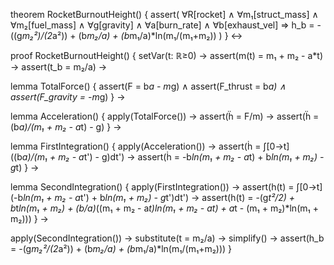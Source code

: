 theorem RocketBurnoutHeight() {
  assert(
    ∀R[rocket] ∧ ∀m₁[struct_mass] ∧ ∀m₂[fuel_mass] ∧ ∀g[gravity] ∧ ∀a[burn_rate] ∧ ∀b[exhaust_vel] ⇒
    h_b = -((g*m₂²)/(2*a²)) + (b*m₂/a) + (b*m₁/a)*ln(m₁/(m₁+m₂))
  )
} ↔

proof RocketBurnoutHeight() {
  setVar(t: ℝ≥0) →
  assert(m(t) = m₁ + m₂ - a*t) →
  assert(t_b = m₂/a) →
  
  lemma TotalForce() {
    assert(F = b*a - m*g) ∧
    assert(F_thrust = b*a) ∧
    assert(F_gravity = -m*g)
  } →

  lemma Acceleration() {
    apply(TotalForce()) →
    assert(ḧ = F/m) →
    assert(ḧ = (b*a)/(m₁ + m₂ - a*t) - g)
  } →

  lemma FirstIntegration() {
    apply(Acceleration()) →
    assert(ḣ = ∫[0→t]((b*a)/(m₁ + m₂ - a*t') - g)dt') →
    assert(ḣ = -b*ln(m₁ + m₂ - a*t) + b*ln(m₁ + m₂) - g*t)
  } →

  lemma SecondIntegration() {
    apply(FirstIntegration()) →
    assert(h(t) = ∫[0→t](-b*ln(m₁ + m₂ - a*t') + b*ln(m₁ + m₂) - g*t')dt') →
    assert(h(t) = -(g*t²/2) + b*t*ln(m₁ + m₂) + (b/a)*((m₁ + m₂ - a*t)*ln(m₁ + m₂ - a*t) + a*t - (m₁ + m₂)*ln(m₁ + m₂)))
  } →

  apply(SecondIntegration()) →
  substitute(t = m₂/a) →
  simplify() →
  assert(h_b = -(g*m₂²/(2*a²)) + (b*m₂/a) + (b*m₁/a)*ln(m₁/(m₁+m₂)))
}
